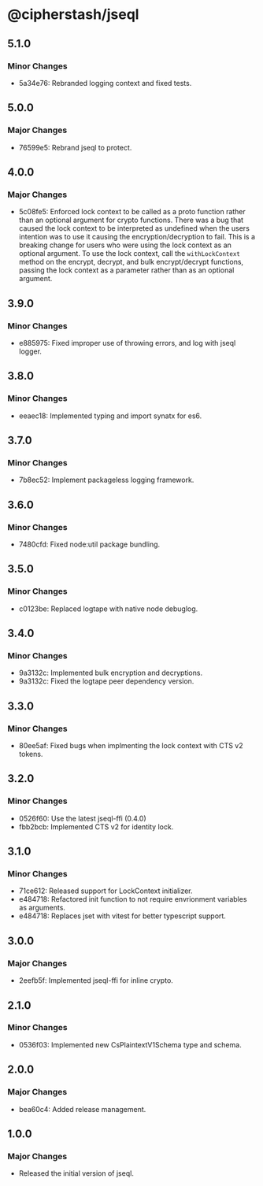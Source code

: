 # @cipherstash/jseql

## 5.1.0

### Minor Changes

- 5a34e76: Rebranded logging context and fixed tests.

## 5.0.0

### Major Changes

- 76599e5: Rebrand jseql to protect.

## 4.0.0

### Major Changes

- 5c08fe5: Enforced lock context to be called as a proto function rather than an optional argument for crypto functions.
  There was a bug that caused the lock context to be interpreted as undefined when the users intention was to use it causing the encryption/decryption to fail.
  This is a breaking change for users who were using the lock context as an optional argument.
  To use the lock context, call the `withLockContext` method on the encrypt, decrypt, and bulk encrypt/decrypt functions, passing the lock context as a parameter rather than as an optional argument.

## 3.9.0

### Minor Changes

- e885975: Fixed improper use of throwing errors, and log with jseql logger.

## 3.8.0

### Minor Changes

- eeaec18: Implemented typing and import synatx for es6.

## 3.7.0

### Minor Changes

- 7b8ec52: Implement packageless logging framework.

## 3.6.0

### Minor Changes

- 7480cfd: Fixed node:util package bundling.

## 3.5.0

### Minor Changes

- c0123be: Replaced logtape with native node debuglog.

## 3.4.0

### Minor Changes

- 9a3132c: Implemented bulk encryption and decryptions.
- 9a3132c: Fixed the logtape peer dependency version.

## 3.3.0

### Minor Changes

- 80ee5af: Fixed bugs when implmenting the lock context with CTS v2 tokens.

## 3.2.0

### Minor Changes

- 0526f60: Use the latest jseql-ffi (0.4.0)
- fbb2bcb: Implemented CTS v2 for identity lock.

## 3.1.0

### Minor Changes

- 71ce612: Released support for LockContext initializer.
- e484718: Refactored init function to not require envrionment variables as arguments.
- e484718: Replaces jset with vitest for better typescript support.

## 3.0.0

### Major Changes

- 2eefb5f: Implemented jseql-ffi for inline crypto.

## 2.1.0

### Minor Changes

- 0536f03: Implemented new CsPlaintextV1Schema type and schema.

## 2.0.0

### Major Changes

- bea60c4: Added release management.

## 1.0.0

### Major Changes

- Released the initial version of jseql.
